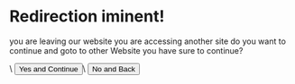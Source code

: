 <script>

    const queryString = window.location.search;
    const urlParams = new URLSearchParams(queryString);

    const redirectionurl = urlParams.get('redirectionurl')
    const from = urlParams.get('from')

    console.log("Url for Redirect:")
    console.log(redirectionurl)

    function Return() {
        if (from != null) {
            window.location.href = from;
        } else {
            ndow.location.href = "."
        };
    }

    function StartRedirect() {
        if (redirectionurl != null) {
        window.location.href = redirectionurl;
        } else {
            window.location.href = "RequestError?code=404&from=" + window.location.href
        };
    }

</script>

# Redirection iminent!

<p>you are leaving our website you are accessing another site do you want to continue and goto to other Website you have sure to continue?</p>\
<button onclick="StartRedirect()">Yes and Continue</button>\
<button onclick="Return()">No and Back</button>
